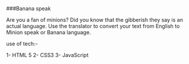 ###Banana speak

Are you a fan of minions? Did you know that the gibberish they say is an actual language. Use the translator to convert your text from English to Minion speak or Banana language.


use of tech:-

1- HTML 5
2- CSS3 
3- JavaScript